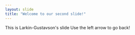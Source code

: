 ```yaml
---
layout: slide
title: "Welcome to our second slide!"
---
```

This is Larkin-Gustavson's slide
Use the left arrow to go back!
